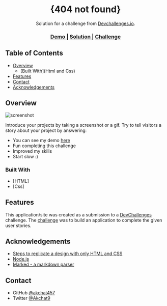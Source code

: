 

<h1 align="center">{404 not found}</h1>

<div align="center">
   Solution for a challenge from  <a href="http://devchallenges.io" target="_blank">Devchallenges.io</a>.
</div>

<div align="center">
  <h3>
    <a href="https://not-found-aa4ca.web.app/">
      Demo
    </a>
    <span> | </span>
    <a href="https://github.com/akchat457/404-Not-found-">
      Solution
    </a>
    <span> | </span>
    <a href="https://devchallenges.io/challenges/wBunSb7FPrIepJZAg0sY">
      Challenge
    </a>
  </h3>
</div>

<!-- TABLE OF CONTENTS -->

## Table of Contents

- [Overview](#overview)
  - [Built With](Html and Css)
- [Features](Respnsive)
- [Contact](#contact)
- [Acknowledgements](#acknowledgements)

<!-- OVERVIEW -->

## Overview

![screenshot](https://github.com/akchat457/404-Not-found-/blob/main/Screenshot%20(74).png?raw=true)

Introduce your projects by taking a screenshot or a gif. Try to tell visitors a story about your project by answering:

- You can see my demo <a href="https://not-found-aa4ca.web.app/">here</a>
- Fun completing this challenge
- Improved my skills
- Start slow :)

### Built With

<!-- This section should list any major frameworks that you built your project using. Here are a few examples.-->

- [HTML]
- [Css]

## Features

<!-- List the features of your application or follow the template. Don't share the figma file here :) -->

This application/site was created as a submission to a [DevChallenges](https://devchallenges.io/challenges) challenge. The [challenge](https://devchallenges.io/challenges/wBunSb7FPrIepJZAg0sY) was to build an application to complete the given user stories.


## Acknowledgements

<!-- This section should list any articles or add-ons/plugins that helps you to complete the project. This is optional but it will help you in the future. For exmpale -->

- [Steps to replicate a design with only HTML and CSS](https://devchallenges-blogs.web.app/how-to-replicate-design/)
- [Node.js](https://nodejs.org/)
- [Marked - a markdown parser](https://github.com/chjj/marked)

## Contact

- GitHub [@akchat457](https://github.com/akchat457)
- Twitter [@Akchat9](https://twitter.com/Akchat9)

